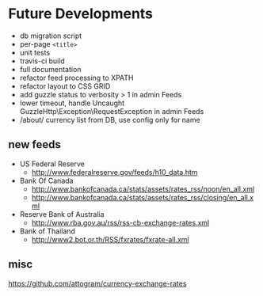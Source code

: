 # Future Developments

* db migration script
* per-page `<title>`
* unit tests
* travis-ci build
* full documentation
* refactor feed processing to XPATH
* refactor layout to CSS GRID
* add guzzle status to verbosity > 1 in admin Feeds
* lower timeout, handle Uncaught GuzzleHttp\Exception\RequestException in admin Feeds
* /about/ currency list from DB, use config only for name

## new feeds

* US Federal Reserve
  * <http://www.federalreserve.gov/feeds/h10_data.htm>
* Bank Of Canada
  * <http://www.bankofcanada.ca/stats/assets/rates_rss/noon/en_all.xml>
  * <http://www.bankofcanada.ca/stats/assets/rates_rss/closing/en_all.xml>
* Reserve Bank of Australia
  * <http://www.rba.gov.au/rss/rss-cb-exchange-rates.xml>
* Bank of Thailand
  * <http://www2.bot.or.th/RSS/fxrates/fxrate-all.xml>

## misc

<https://github.com/attogram/currency-exchange-rates>
